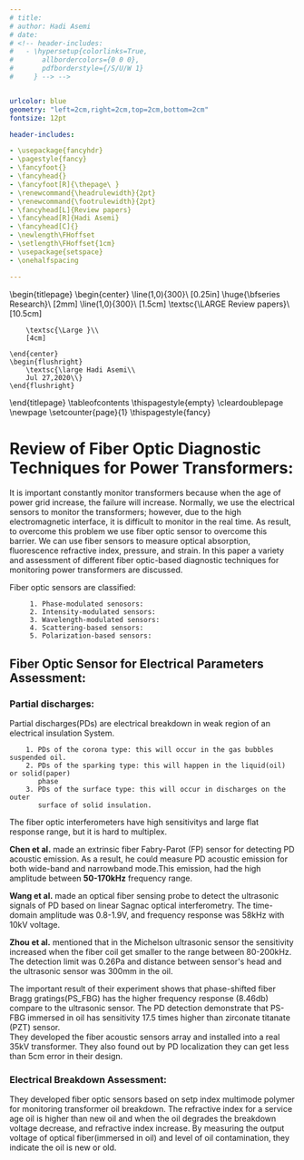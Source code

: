 ```yaml
---
# title:
# author: Hadi Asemi
# date:
# <!-- header-includes:
#   - \hypersetup{colorlinks=True,
#       allbordercolors={0 0 0},
#       pdfborderstyle={/S/U/W 1}
#     } --> -->


urlcolor: blue
geometry: "left=2cm,right=2cm,top=2cm,bottom=2cm"
fontsize: 12pt

header-includes:

- \usepackage{fancyhdr}
- \pagestyle{fancy}
- \fancyfoot{}
- \fancyhead{}
- \fancyfoot[R]{\thepage\ }
- \renewcommand{\headrulewidth}{2pt}
- \renewcommand{\footrulewidth}{2pt}
- \fancyhead[L]{Review papers}
- \fancyhead[R]{Hadi Asemi}
- \fancyhead[C]{}
- \newlength\FHoffset
- \setlength\FHoffset{1cm}
- \usepackage{setspace}
- \onehalfspacing

---
```



\begin{titlepage}
	\begin{center}
		\line(1,0){300}\\
		[0.25in]
		\huge{\bfseries Research}\\
		[2mm]
		\line(1,0){300}\\
		[1.5cm]
		\textsc{\LARGE Review papers}\\
		[10.5cm]

		\textsc{\Large }\\
		[4cm]

	\end{center}
	\begin{flushright}
		\textsc{\large Hadi Asemi\\
		Jul 27,2020\\}
	\end{flushright}
\end{titlepage}
\tableofcontents
\thispagestyle{empty}
\cleardoublepage
\newpage
\setcounter{page}{1}
\thispagestyle{fancy}

# **Review of Fiber Optic Diagnostic Techniques for Power Transformers:**

It is important constantly monitor transformers because when the age of power grid increase, the failure will increase. Normally, we use the electrical sensors to monitor the transformers; however, due to the high electromagnetic interface, it is difficult to   monitor in the real time. As result, to overcome this problem we use fiber optic sensor to overcome this barrier. We can use fiber sensors to measure optical absorption, fluorescence refractive index, pressure, and strain.
In this paper a variety and assessment of different fiber optic-based diagnostic techniques for monitoring power transformers are discussed.

 Fiber optic sensors are classified:

 		 1. Phase-modulated senosors:
		 2. Intensity-modulated sensors:
		 3. Wavelength-modulated sensors:
		 4. Scattering-based sensors:
		 5. Polarization-based sensors:


## Fiber Optic Sensor for Electrical Parameters Assessment:

### Partial discharges:

Partial discharges(PDs) are electrical breakdown in weak region of an electrical
insulation System.

		1. PDs of the corona type: this will occur in the gas bubbles suspended oil.
		2. PDs of the sparking type: this will happen in the liquid(oil) or solid(paper)
		   phase
		3. PDs of the surface type: this will occur in discharges on the outer
		   surface of solid insulation.

The fiber optic interferometers have high sensitivitys and large flat response range, but it is hard to multiplex.

**Chen et al.** made an extrinsic fiber Fabry-Parot (FP) sensor for detecting
PD acoustic emission. As a result, he could measure PD acoustic emission
for both wide-band and narrowband mode.This emission, had the high amplitude
between **50-170kHz** frequency range.

**Wang et al.** made an optical fiber sensing probe to detect the ultrasonic signals of PD based  on linear Sagnac optical interferometry. The time-domain amplitude was 0.8-1.9V, and frequency response was 58kHz with 10kV voltage.

**Zhou et al.** mentioned that in the Michelson ultrasonic sensor the sensitivity increased when the fiber coil get smaller to the range between 80-200kHz. The detection limit was 0.26Pa and distance between sensor's head and the ultrasonic sensor was 300mm in the oil.

The important result of their experiment shows that phase-shifted fiber Bragg gratings(PS_FBG) has the higher frequency response (8.46db) compare to the ultrasonic sensor. The PD detection demonstrate that PS-FBG immersed in oil has sensitivity 17.5 times higher than zirconate titanate (PZT) sensor.  
 They developed the fiber acoustic sensors array and installed into a real 35kV transformer. They also found out by PD localization they can get less than 5cm error in their design.

### Electrical Breakdown Assessment:

They developed fiber optic sensors based on setp index multimode polymer for monitoring transformer oil breakdown. The refractive index for a service age oil is higher than new oil and when the oil degrades the breakdown voltage decrease, and refractive index increase. By measuring the output voltage of optical fiber(immersed in oil) and level of oil contamination, they indicate the oil is new or old.
